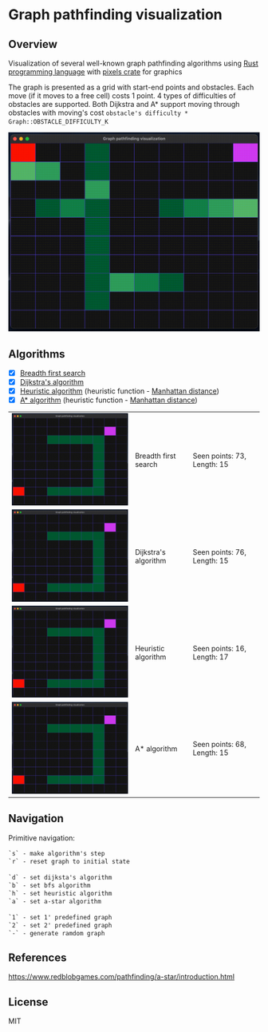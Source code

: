 # Graph pathfinding visualization

## Overview
Visualization of several well-known graph pathfinding algorithms using [Rust programming language](https://www.rust-lang.org) with [pixels crate](https://github.com/parasyte/pixels) for graphics

The graph is presented as a grid with start-end points and obstacles. Each move (if it moves to a free cell) costs 1 point. 4 types of difficulties of obstacles are supported. Both Dijkstra and A* support moving through obstacles with moving's cost `obstacle's difficulty * Graph::OBSTACLE_DIFFICULTY_K`

<img src="https://github.com/Cheshulko/Graph-pathfinding-visualization-rs/blob/main/assets/pre1/dijkstra-pre1.gif" width="700">

## Algorithms
- [x] [Breadth first search](https://en.wikipedia.org/wiki/Breadth-first_search)
- [x] [Dijkstra's algorithm](https://en.wikipedia.org/wiki/Dijkstra%27s_algorithm)
- [x] [Heuristic algorithm](https://en.wikipedia.org/wiki/Admissible_heuristic) (heuristic function - [Manhattan distance](https://en.wikipedia.org/wiki/Taxicab_geometry))
- [x] [A* algorithm](https://en.wikipedia.org/wiki/A*_search_algorithm) (heuristic function - [Manhattan distance](https://en.wikipedia.org/wiki/Taxicab_geometry))

|  |  |  |
| -------  |---| --- |
| <img src="https://github.com/Cheshulko/Graph-pathfinding-visualization-rs/blob/main/assets/pre2/bfs-pre2.gif?raw=true" width="400" /> | Breadth first search |Seen points: 73, Length: 15|
| <img src="https://github.com/Cheshulko/Graph-pathfinding-visualization-rs/blob/main/assets/pre2/dijkstra-pre2.gif?raw=true" width="400" /> | Dijkstra's algorithm |Seen points:    76, Length: 15|
| <img src="https://github.com/Cheshulko/Graph-pathfinding-visualization-rs/blob/main/assets/pre2/h-pre2.gif?raw=true" width="400" /> | Heuristic algorithm |Seen points: 16, Length: 17|
| <img src="https://github.com/Cheshulko/Graph-pathfinding-visualization-rs/blob/main/assets/pre2/a-pre2.gif?raw=true" width="400" /> | A* algorithm |Seen points: 68, Length: 15|

## Navigation
Primitive navigation:
```
`s` - make algorithm's step
`r` - reset graph to initial state

`d` - set dijksta's algorithm
`b` - set bfs algorithm
`h` - set heuristic algorithm
`a` - set a-star algorithm

`1` - set 1' predefined graph
`2` - set 2' predefined graph
`-` - generate ramdom graph
```

## References
https://www.redblobgames.com/pathfinding/a-star/introduction.html

## License
MIT  
